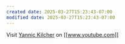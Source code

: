 ```yaml
---
created date: 2025-03-27T15:23:43-07:00
modified date: 2025-03-27T15:23:43-07:00
---
```

Visit [Yannic Kilcher](https://www.youtube.com/channel/UCZHmQk67mSJgfCCTn7xBfew) on [[www.youtube.com]] 
